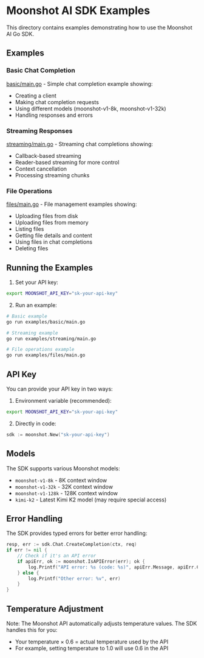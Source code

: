 # Moonshot AI SDK Examples

This directory contains examples demonstrating how to use the Moonshot AI Go SDK.

## Examples

### Basic Chat Completion
[basic/main.go](basic/main.go) - Simple chat completion example showing:
- Creating a client
- Making chat completion requests
- Using different models (moonshot-v1-8k, moonshot-v1-32k)
- Handling responses and errors

### Streaming Responses
[streaming/main.go](streaming/main.go) - Streaming chat completions showing:
- Callback-based streaming
- Reader-based streaming for more control
- Context cancellation
- Processing streaming chunks

### File Operations
[files/main.go](files/main.go) - File management examples showing:
- Uploading files from disk
- Uploading files from memory
- Listing files
- Getting file details and content
- Using files in chat completions
- Deleting files

## Running the Examples

1. Set your API key:
```bash
export MOONSHOT_API_KEY="sk-your-api-key"
```

2. Run an example:
```bash
# Basic example
go run examples/basic/main.go

# Streaming example
go run examples/streaming/main.go

# File operations example
go run examples/files/main.go
```

## API Key

You can provide your API key in two ways:

1. Environment variable (recommended):
```bash
export MOONSHOT_API_KEY="sk-your-api-key"
```

2. Directly in code:
```go
sdk := moonshot.New("sk-your-api-key")
```

## Models

The SDK supports various Moonshot models:

- `moonshot-v1-8k` - 8K context window
- `moonshot-v1-32k` - 32K context window
- `moonshot-v1-128k` - 128K context window
- `kimi-k2` - Latest Kimi K2 model (may require special access)

## Error Handling

The SDK provides typed errors for better error handling:

```go
resp, err := sdk.Chat.CreateCompletion(ctx, req)
if err != nil {
    // Check if it's an API error
    if apiErr, ok := moonshot.IsAPIError(err); ok {
        log.Printf("API error: %s (code: %s)", apiErr.Message, apiErr.Code)
    } else {
        log.Printf("Other error: %v", err)
    }
}
```

## Temperature Adjustment

Note: The Moonshot API automatically adjusts temperature values. The SDK handles this for you:
- Your temperature × 0.6 = actual temperature used by the API
- For example, setting temperature to 1.0 will use 0.6 in the API